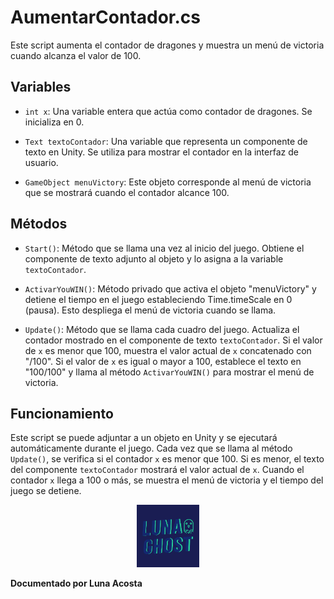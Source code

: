 # AumentarContador.cs

Este script aumenta el contador de dragones y muestra un menú de victoria cuando alcanza el valor de 100.

## Variables

- `int x`: Una variable entera que actúa como contador de dragones. Se inicializa en 0.

- `Text textoContador`: Una variable que representa un componente de texto en Unity. Se utiliza para mostrar el contador en la interfaz de usuario.

- `GameObject menuVictory`: Este objeto corresponde al menú de victoria que se mostrará cuando el contador alcance 100.

## Métodos

- `Start()`: Método que se llama una vez al inicio del juego. Obtiene el componente de texto adjunto al objeto y lo asigna a la variable `textoContador`.

- `ActivarYouWIN()`: Método privado que activa el objeto "menuVictory" y detiene el tiempo en el juego estableciendo Time.timeScale en 0 (pausa). Esto despliega el menú de victoria cuando se llama.

- `Update()`: Método que se llama cada cuadro del juego. Actualiza el contador mostrado en el componente de texto `textoContador`. Si el valor de `x` es menor que 100, muestra el valor actual de `x` concatenado con "/100". Si el valor de `x` es igual o mayor a 100, establece el texto en "100/100" y llama al método `ActivarYouWIN()` para mostrar el menú de victoria.

## Funcionamiento

Este script se puede adjuntar a un objeto en Unity y se ejecutará automáticamente durante el juego. Cada vez que se llama al método `Update()`, se verifica si el contador `x` es menor que 100. Si es menor, el texto del componente `textoContador` mostrará el valor actual de `x`. Cuando el contador `x` llega a 100 o más, se muestra el menú de victoria y el tiempo del juego se detiene.








<p align="center">
  <img src="/Imagenes/Logo_LunaGhost.png" alt="LunaGhost" width="100" height="100">
  
  **Documentado por Luna Acosta**
</p>